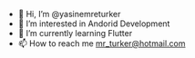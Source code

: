- 👋 Hi, I’m @yasinemreturker
- 👀 I’m interested in Andorid Development
- 🌱 I’m currently learning Flutter
- 📫 How to reach me mr_turker@hotmail.com

<!---
yasinemreturker/yasinemreturker is a ✨ special ✨ repository because its `README.md` (this file) appears on your GitHub profile.
You can click the Preview link to take a look at your changes.
--->
